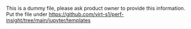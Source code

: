 This is a dummy file, please ask product owner to provide this information.
Put the file under https://github.com/virt-s1/perf-insight/tree/main/jupyter/templates

